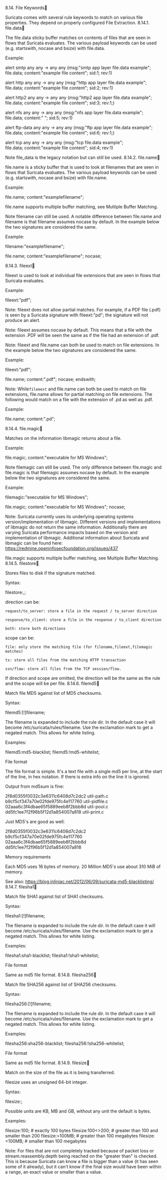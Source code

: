 
8.14. File Keywords

Suricata comes with several rule keywords to match on various file properties. They depend on properly configured File Extraction.
8.14.1. file.data

The file.data sticky buffer matches on contents of files that are seen in flows that Suricata evaluates. The various payload keywords can be used (e.g. startswith, nocase and bsize) with file.data.

Example:

 alert smtp any any -> any any (msg:"smtp app layer file.data example"; \
file.data; content:"example file content"; sid:1; rev:1)

 alert http any any -> any any (msg:"http app layer file.data example"; \
file.data; content:"example file content"; sid:2; rev:1)

 alert http2 any any -> any any (msg:"http2 app layer file.data example"; \
file.data; content:"example file content"; sid:3; rev:1;)

 alert nfs any any -> any any (msg:"nfs app layer file.data example"; \
file.data; content:" "; sid:5; rev:1)

 alert ftp-data any any -> any any (msg:"ftp app layer file.data example"; \
file.data; content:"example file content"; sid:6; rev:1;)

 alert tcp any any -> any any (msg:"tcp file.data example"; \
file.data; content:"example file content"; sid:4; rev:1)

Note file_data is the legacy notation but can still be used.
8.14.2. file.name

file.name is a sticky buffer that is used to look at filenames that are seen in flows that Suricata evaluates. The various payload keywords can be used (e.g. startswith, nocase and bsize) with file.name.

Example:

file.name; content:"examplefilename";

file.name supports multiple buffer matching, see Multiple Buffer Matching.

Note filename can still be used. A notable difference between file.name and filename is that filename assumes nocase by default. In the example below the two signatures are considered the same.

Example:

filename:"examplefilename";

file.name; content:"examplefilename"; nocase;

8.14.3. fileext

fileext is used to look at individual file extensions that are seen in flows that Suricata evaluates.

Example:

fileext:"pdf";

Note: fileext does not allow partial matches. For example, if a PDF file (.pdf) is seen by a Suricata signature with fileext:"pd"; the signature will not produce an alert.

Note: fileext assumes nocase by default. This means that a file with the extension .PDF will be seen the same as if the file had an extension of .pdf.

Note: fileext and file.name can both be used to match on file extensions. In the example below the two signatures are considered the same.

Example:

fileext:"pdf";

file.name; content:".pdf"; nocase; endswith;

Note: While``fileeext`` and file.name can both be used to match on file extensions, file.name allows for partial matching on file extensions. The following would match on a file with the extension of .pd as well as .pdf.

Example:

file.name; content:".pd";

8.14.4. file.magic

Matches on the information libmagic returns about a file.

Example:

file.magic; content:"executable for MS Windows";

Note filemagic can still be used. The only difference between file.magic and file.magic is that filemagic assumes nocase by default. In the example below the two signatures are considered the same.

Example:

filemagic:"executable for MS Windows";

file.magic; content:"executable for MS Windows"; nocase;

Note: Suricata currently uses its underlying operating systems version/implementation of libmagic. Different versions and implementations of libmagic do not return the same information. Additionally there are varying Suricata performance impacts based on the version and implementation of libmagic. Additional information about Suricata and libmagic can be found here: https://redmine.openinfosecfoundation.org/issues/437

file.magic supports multiple buffer matching, see Multiple Buffer Matching.
8.14.5. filestore

Stores files to disk if the signature matched.

Syntax:

filestore:<direction>,<scope>;

direction can be:

    request/to_server: store a file in the request / to_server direction

    response/to_client: store a file in the response / to_client direction

    both: store both directions

scope can be:

    file: only store the matching file (for filename,fileext,filemagic matches)

    tx: store all files from the matching HTTP transaction

    ssn/flow: store all files from the TCP session/flow.

If direction and scope are omitted, the direction will be the same as the rule and the scope will be per file.
8.14.6. filemd5

Match file MD5 against list of MD5 checksums.

Syntax:

filemd5:[!]filename;

The filename is expanded to include the rule dir. In the default case it will become /etc/suricata/rules/filename. Use the exclamation mark to get a negated match. This allows for white listing.

Examples:

filemd5:md5-blacklist;
filemd5:!md5-whitelist;

File format

The file format is simple. It's a text file with a single md5 per line, at the start of the line, in hex notation. If there is extra info on the line it is ignored.

Output from md5sum is fine:

2f8d0355f0032c3e6311c6408d7c2dc2  util-path.c
b9cf5cf347a70e02fde975fc4e117760  util-pidfile.c
02aaa6c3f4dbae65f5889eeb8f2bbb8d  util-pool.c
dd5fc1ee7f2f96b5f12d1a854007a818  util-print.c

Just MD5's are good as well:

2f8d0355f0032c3e6311c6408d7c2dc2
b9cf5cf347a70e02fde975fc4e117760
02aaa6c3f4dbae65f5889eeb8f2bbb8d
dd5fc1ee7f2f96b5f12d1a854007a818

Memory requirements

Each MD5 uses 16 bytes of memory. 20 Million MD5's use about 310 MiB of memory.

See also: https://blog.inliniac.net/2012/06/09/suricata-md5-blacklisting/
8.14.7. filesha1

Match file SHA1 against list of SHA1 checksums.

Syntax:

filesha1:[!]filename;

The filename is expanded to include the rule dir. In the default case it will become /etc/suricata/rules/filename. Use the exclamation mark to get a negated match. This allows for white listing.

Examples:

filesha1:sha1-blacklist;
filesha1:!sha1-whitelist;

File format

Same as md5 file format.
8.14.8. filesha256

Match file SHA256 against list of SHA256 checksums.

Syntax:

filesha256:[!]filename;

The filename is expanded to include the rule dir. In the default case it will become /etc/suricata/rules/filename. Use the exclamation mark to get a negated match. This allows for white listing.

Examples:

filesha256:sha256-blacklist;
filesha256:!sha256-whitelist;

File format

Same as md5 file format.
8.14.9. filesize

Match on the size of the file as it is being transferred.

filesize uses an unsigned 64-bit integer.

Syntax:

filesize:<value>;

Possible units are KB, MB and GB, without any unit the default is bytes.

Examples:

filesize:100; # exactly 100 bytes
filesize:100<>200; # greater than 100 and smaller than 200
filesize:>100MB; # greater than 100 megabytes
filesize:<100MB; # smaller than 100 megabytes

Note: For files that are not completely tracked because of packet loss or stream.reassembly.depth being reached on the "greater than" is checked. This is because Suricata can know a file is bigger than a value (it has seen some of it already), but it can't know if the final size would have been within a range, an exact value or smaller than a value.
